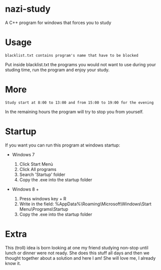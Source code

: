 # nazi-study
A C++ program for windows that forces you to study 

# Usage
    blacklist.txt contains program's name that have to be blocked 
Put inside blacklist.txt the programs you would not want to use during your studing time, run the program and enjoy your study. 

# More
    Study start at 8:00 to 13:00 and from 15:00 to 19:00 for the evening
In the remaining hours the program will try to stop you from yourself.

# Startup 
If you want you can run this program at windows startup:
- Windows 7
  1. Click Start Menù
  2. Click All programs
  3. Search 'Startup' folder
  4. Copy the .exe into the startup folder
  
- Windows 8 +
  1. Press windows key + R
  2. Write in the field: %AppData%\Roaming\Microsoft\Windows\Start Menu\Programs\Startup
  3. Copy the .exe into the startup folder
  
# Extra
This (troll) idea is born looking at one my friend studying non-stop until lunch or dinner were not ready. She does this stuff all days and then we thought together about a solution and here I am! She will love me, I already know it.
